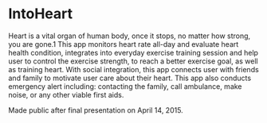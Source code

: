 # IntoHeart

Heart is a vital organ of human body, once it stops, no matter how strong, you are gone.1 This app monitors heart rate all-day and evaluate heart health condition, integrates into everyday exercise training session and help user to control the exercise strength, to reach a better exercise goal, as well as training heart. With social integration, this app connects user with friends and family to motivate user care about their heart. This app also conducts emergency alert including: contacting the family, call ambulance, make noise, or any other viable first aids.

Made public after final presentation on April 14, 2015.
